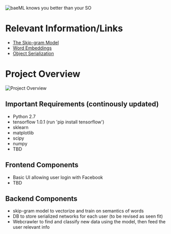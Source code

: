 ![baeML](https://i.imgur.com/02aJtuN.png)
knows you better than your SO

# Relevant Information/Links
+ [The Skip-gram Model](https://www.tensorflow.org/tutorials/word2vec)
+ [Word Embeddings](http://blog.aylien.com/overview-word-embeddings-history-word2vec-cbow-glove/)
+ [Object Serialization](https://docs.python.org/2/library/pickle.html)

# Project Overview
![Project Overview](https://i.imgur.com/NZzHoOD.png)

## Important Requirements (continously updated)
+ Python 2.7
+ tensorflow 1.0.1 (run 'pip install tensorflow')
+ sklearn
+ matplotlib
+ scipy
+ numpy
+ TBD

## Frontend Components
+ Basic UI allowing user login with Facebook
+ TBD

## Backend Components
+ skip-gram model to vectorize and train on semantics of words
+ DB to store serialized networks for each user (to be revised as seen fit)
+ Webcrawler to find and classify new data using the model, then feed the user relevant info

